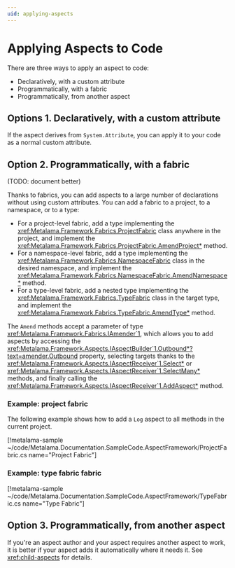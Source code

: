 ```yaml
---
uid: applying-aspects
---
```


# Applying Aspects to Code

There are three ways to apply an aspect to code:

* Declaratively, with a custom attribute
* Programmatically, with a fabric
* Programmatically, from another aspect

## Options 1. Declaratively, with a custom attribute

If the aspect derives from `System.Attribute`, you can apply it to your code as a normal custom attribute.


## Option 2. Programmatically, with a fabric

(TODO: document better)

Thanks to fabrics, you can add aspects to a large number of declarations without using custom attributes. You can add a fabric to a project, to a namespace, or to a type:

* For a project-level fabric, add a type implementing the <xref:Metalama.Framework.Fabrics.ProjectFabric> class anywhere in the project, and implement the <xref:Metalama.Framework.Fabrics.ProjectFabric.AmendProject*> method.
* For a namespace-level fabric, add a type implementing the <xref:Metalama.Framework.Fabrics.NamespaceFabric> class in the desired namespace, and implement the <xref:Metalama.Framework.Fabrics.NamespaceFabric.AmendNamespace*> method. 
* For a type-level fabric, add a nested type implementing the <xref:Metalama.Framework.Fabrics.TypeFabric> class in the target type, and implement the <xref:Metalama.Framework.Fabrics.TypeFabric.AmendType*> method.

The `Amend` methods accept a parameter of type <xref:Metalama.Framework.Fabrics.IAmender`1>, which allows you to add aspects by accessing the <xref:Metalama.Framework.Aspects.IAspectBuilder`1.Outbound*?text=amender.Outbound> property, selecting targets thanks to the <xref:Metalama.Framework.Aspects.IAspectReceiver`1.Select*> or <xref:Metalama.Framework.Aspects.IAspectReceiver`1.SelectMany*>  methods, and finally calling the <xref:Metalama.Framework.Aspects.IAspectReceiver`1.AddAspect*> method.

### Example: project fabric

The following example shows how to add a `Log` aspect to all methods in the current project.

[!metalama-sample ~/code/Metalama.Documentation.SampleCode.AspectFramework/ProjectFabric.cs name="Project Fabric"]

### Example: type fabric fabric

[!metalama-sample ~/code/Metalama.Documentation.SampleCode.AspectFramework/TypeFabric.cs name="Type Fabric"]

## Option 3. Programmatically, from another aspect

If you're an aspect author and your aspect requires another aspect to work, it is better if your aspect adds it automatically where it needs it. See <xref:child-aspects> for details.
